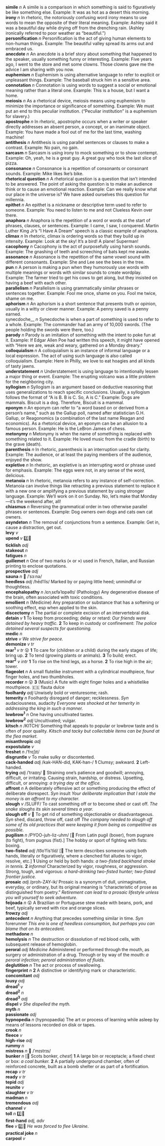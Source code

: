 __simile__ _n_ A simile is a comparison in which something is said to figuratively be like something else. Example: It was as hot as a desert this morning.  
__irony__ _n_ In rhetoric, the notoriously confusing word irony means to use words to mean the opposite of their literal meaning. Example: Ashley said it was a beautiful day while drying off from the drenching rain. (Ashley ironically referred to poor weather as “beautiful.”)  
__personification__ _n_ Personification is the act of giving human elements to non-human things. Example: The beautiful valley spread its arms out and embraced us.  
__anecdote__ _n_ An anecdote is a brief story about something that happened to the speaker, usually something funny or interesting. Example: Five years ago, I went to the store and met some clowns. Those clowns gave me the advice I am sharing with you now.  
__euphemism__ _n_ Euphemism is using alternative language to refer to explicit or unpleasant things. Example: The baseball struck him in a sensitive area.  
__connotation__ _n_ Connotation is using words to suggest a social or emotional meaning rather than a literal one. Example: This is a house, but I want a home.  
__meiosis__ _n_ As a rhetorical device, meiosis means using euphemism to minimize the importance or significance of something. Example: We must put an end to this peculiar institution. (“Peculiar institution” is a euphemism for slavery.)  
__apostrophe__ _n_ In rhetoric, apostrophe occurs when a writer or speaker directly addresses an absent person, a concept, or an inanimate object. Example: You have made a fool out of me for the last time, washing machine!  
__antithesis__ _n_ Antithesis is using parallel sentences or clauses to make a contrast. Example: No pain, no gain.  
__sarcasm__ _n_ Sarcasm is using irony to mock something or to show contempt. Example: Oh, yeah, he is a great guy. A great guy who took the last slice of pizza.  
__consonance__ _n_ Consonance is a repetition of consonants or consonant sounds. Example: Mike likes Ike’s bike.  
__rhetorical question__ _n_ A rhetorical question is a question that isn’t intended to be answered. The point of asking the question is to make an audience think or to cause an emotional reaction. Example: Can we really know what our place in the universe is? We have asked ourselves this question for millennia.  
__epithet__ _n_ An epithet is a nickname or descriptive term used to refer to someone. Example: You need to listen to me and not Clueless Kevin over there.  
__anaphora__ _n_ Anaphora is the repetition of a word or words at the start of phrases, clauses, or sentences. Example: I came, I saw, I conquered. Martin Luther King Jr’s “I Have A Dream” speech is a classic example of anaphora.  
__climax__ _n_ In rhetoric, climax is ordering words so that they build up in intensity. Example: Look at the sky! It’s a bird! A plane! Superman!  
__cacophony__ _n_ Cacophony is the act of purposefully using harsh sounds. Example: The gnashing of teeth and screeching of bats kept me awake.  
__assonance__ _n_ Assonance is the repetition of the same vowel sound with different consonants. Example: She and Lee see the bees in the tree.  
__pun__ _n_ A person is making a pun when they humorously use words with multiple meanings or words with similar sounds to create wordplay. Example: The farmer tried to get his cows to get along, but they insisted on having a beef with each other.  
__parallelism__ _n_ Parallelism is using grammatically similar phrases or sentences together. Example: Fool me once, shame on you. Fool me twice, shame on me.  
__aphorism__ _n_ An aphorism is a short sentence that presents truth or opinion, usually in a witty or clever manner. Example: A penny saved is a penny earned.  
synecdoche__ _n_ Synecdoche is when a part of something is used to refer to a whole. Example: The commander had an army of 10,000 swords. (The people holding the swords were there, too.)  
__parody__ _n_ Parody is an imitation of something with the intent to poke fun at it. Example: If Edgar Allen Poe had written this speech, it might have opened with “Here we are, weak and weary, gathered on a Monday dreary.”  
__colloquialism__ _n_ A colloquialism is an instance of informal language or a local expression. The act of using such language is also called colloquialism. Example: Here in Philly, we love to eat hoagies and all kinds of tasty jawns.  
__understatement__ _n_ Understatement is using language to intentionally lessen a major thing or event. Example: The erupting volcano was a little problem for the neighboring city.  
__syllogism__ _n_ Syllogism is an argument based on deductive reasoning that uses generalizations to reach specific conclusions. Usually, a syllogism follows the format of “A is B. B is C. So, A is C.” Example: Dogs are mammals. Biscuit is a dog. Therefore, Biscuit is a mammal.  
__eponym__ _n_ An eponym can refer to “a word based on or derived from a person’s name,” such as the Gallup poll, named after statistician G.H. Gallup, or Reagonomics (a combination of the last name Reagan and economics). As a rhetorical device, an eponym can be an allusion to a famous person. Example: He is the LeBron James of chess.  
__metonymy__ _n_ Metonymy is when the name of something is replaced with something related to it. Example: He loved music from the cradle (birth) to the grave (death).  
__parenthesis__ _n_ In rhetoric, parenthesis is an interruption used for clarity. Example: The audience, or at least the paying members of the audience, enjoyed the show.  
__expletive__ _n_ In rhetoric, an expletive is an interrupting word or phrase used for emphasis. Example: The eggs were not, in any sense of the word, delicious.  
__metanoia__ _n_ In rhetoric, metanoia refers to any instance of self-correction. Metanoia can involve things like retracting a previous statement to replace it with a new one or amplifying a previous statement by using stronger language. Example: We’ll work on it on Sunday. No, let’s make that Monday—it’s the weekend after, all!  
__chiasmus__ _n_ Reversing the grammatical order in two otherwise parallel phrases or sentences. Example: Dog owners own dogs and cats own cat owners.  
__asyndeton__ _n_ The removal of conjunctions from a sentence. Example: Get in, cause a distraction, get out.  
__levy__ _v_  
__upend__ _v_ :two::hammer:  
__ticklish__ _adj_  
__stakeout__ _n_  
__fatigues__ _n_  
__guillemet__ _n_ One of two marks (« or ») used in French, Italian, and Russian printing to enclose quotations.  
__prospective__ _adj_  
__sauna__ _n_ :mega: /ˈsɔːnə/  
__heedless__ _adj_ /hēd′lĭs/ Marked by or paying little heed; unmindful or thoughtless.  
__encephalopathy__ _n_ /ɛnˌsɛfəˈlɒpəθɪ/ (Pathology) Any degenerative disease of the brain, often associated with toxic conditions.  
__emollient__ _n_ (Medicine) Any preparation or substance that has a softening or soothing effect, esp when applied to the skin.  
__discectomy__ _n_ The partial or complete excision of an intervertebral disk.  
__detain__ _v_ __1__ To keep from proceeding; delay or retard: _Our friends were detained by heavy traffic._ __2__ To keep in custody or confinement: _The police detained several suspects for questioning._  
__medic__ _n_  
__strive__ _v_ _We strive for peace._  
__demonize__ _v tr_  
__rear<sup>1</sup>__ _v tr_ :astonished: __1__ To care for (children or a child) during the early stages of life; bring up. __2__ To tend (growing plants or animals). __3__ To build; erect.  
__rear<sup>2</sup>__ _v intr_ __1__ To rise on the hind legs, as a horse. __2__ To rise high in the air; tower.  
__flageolet__ _n_ A small flutelike instrument with a cylindrical mouthpiece, four finger holes, and two thumbholes.  
__recorder__ _n_ :astonished: __3__ (Music) A flute with eight finger holes and a whistlelike mouthpiece. :es: flauta dulce  
__foolhardy__ _adj_ Unwisely bold or venturesome; rash.  
__temerity__ _n_ Foolhardy disregard of danger; recklessness. _Syn_ audaciousness, audacity _Everyone was shocked at her temerity in addressing the king in such a manner._  
__lowbrow<sup>1</sup>__ _n_ One having uncultivated tastes.  
__lowbrow<sup>2</sup>__ _adj_ Uncultivated; vulgar.  
__kitsch__ _n_ /KITCH/ Something that appeals to popular or lowbrow taste and is often of poor quality. _Kitsch and tacky but collectable items can be found at the flea market._  
__misanthropic__ _adj_  
__expostulate__ _v_  
__freshet__ _n_ /ˈfrɛʃɪt/  
__disgruntle__ _v_ To make sulky or discontented.  
__cack-handed__ _adj_ /kak-HAN-did, KAK-han-/ __1__ Clumsy; awkward. __2__ Left-handed.  
__trying__ _adj_ /ˈtraɪɪŋ/ :dart: Straining one’s patience and goodwill; annoying, difficult, or irritating. Causing strain, hardship, or distress. Upsetting, difficult, or annoying: _a trying day at the office._  
__affront__ _n_ A deliberately offensive act or something producing the effect of deliberate disrespect. _Syn_ insult _Your deliberate implication that I stole the money is an affront to my character._  
__slough__ _v_ /SLUFF/ To cast something off or to become shed or cast off. _The snake sloughs its skin several times a year._  
__slough off__ _v_ :dart: To get rid of something objectionable or disadvantageous. _Syn_ shed, discard, throw off, cast off _The company needed to slough off some of its old practices that were keeping it from being as competitive as possible._  
__pugilism__ _n_ /PYOO-juh-liz-uhm/ [:scroll: From Latin pugil (boxer), from pugnare (to fight), from pugnus (fist).] The hobby or sport of fighting with fists: boxing.  
__two-fisted__ _adj_ /to͞o′fĭs′tĭd/ [:scroll: The term describes someone using both hands, literally or figuratively, where a clenched fist alludes to vigor, resolve, etc.] __1__ Using or held by both hands: _a two-fisted backhand stroke in tennis._ __2__ _informal_ Characterized by vigor, roughness, or aggression. Strong, tough, and vigorous: _a hard-drinking two-fisted hunter; two-fisted frontier justice._  
__prosaic__ _adj_ /proh-ZAY-ik/ Prosaic is a synonym of dull, unimaginative, everyday, or ordinary, but its original meaning is “characteristic of prose as distinguished from poetry.” _Retirement can lead to a prosaic lifestyle unless you will yourself to seek adventure._  
__feijoada__ _n_ :astonished: A Brazilian or Portuguese stew made with beans, pork, and beef, typically served with rice and orange slices.  
__frowzy__ _adj_  
__antecedent__ _n_ Anything that precedes something similar in time. _Syn_ forerunner _This era is one of heedless consumption, but perhaps you can blame that on its antecedent._  
__methadone__ _n_  
__hemolysis__ _n_ The destruction or dissolution of red blood cells, with subsequent release of hemoglobin.  
__peroral__ _adj_ _Medicine_ Administered or performed through the mouth, as surgery or administration of a drug. Through or by way of the mouth: _a peroral infection; peroral administration of fluids._  
__deglutition__ _n_ The act or process of swallowing.  
__fingerprint__ _n_ __2__ A distinctive or identifying mark or characteristic.  
__concomitant__ _adj_  
__lousy__ _adj_  
__dread<sup>1</sup>__ _v_  
__dread<sup>2</sup>__ _n_  
__dread<sup>3</sup>__ _adj_  
__dispel__ _v_ _She dispelled the myth._  
__myth__ _n_  
__passionate__ _adj_  
__hypnopedia__ _n_ (hypnopaedia) The art or process of learning while asleep by means of lessons recorded on disk or tapes.  
__crook__ _n_  
__fleece__ _v_  
__high-rise__ _adj_  
__rummy__ _n_  
__mistress__ _n_ :mega: /ˈmɪstrɪs/  
__bunker__ _n_ [:scroll: Scots bonker, _chest_] __1__ A large bin or receptacle; a fixed chest or box: _a coal bunker._ __2__ A partially underground chamber, often of reinforced concrete, built as a bomb shelter or as part of a fortification.  
__recap__ _v tr_  
__ready__ _v tr_  
__tepid__ _adj_  
__reunite__ _v_  
__slaughter__ _v tr_  
__madman__ _n_  
__tremendous__ _adj_  
__channel__ _v_  
__toll__ _n_ :two::hammer:  
__first-hand__ _adj, adv_  
__flee__ _v_ :two::hammer: _He was forced to flee Ukraine._  
__practical joke__ _n_  
__carpool__ _v_  
